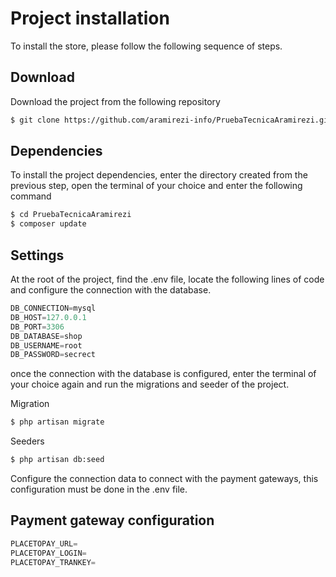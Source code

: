 # Project installation

To install the store, please follow the following sequence of steps.

## Download

Download the project from the following repository

```bash
$ git clone https://github.com/aramirezi-info/PruebaTecnicaAramirezi.git
```

## Dependencies

To install the project dependencies, enter the directory created from the previous step, open the terminal of your choice and enter the following command

```python
$ cd PruebaTecnicaAramirezi
$ composer update
```

## Settings
At the root of the project, find the .env file, locate the following lines of code and configure the connection with the database.


```python
DB_CONNECTION=mysql
DB_HOST=127.0.0.1
DB_PORT=3306
DB_DATABASE=shop
DB_USERNAME=root
DB_PASSWORD=secrect
```

once the connection with the database is configured, enter the terminal of your choice again and run the migrations and seeder of the project.

Migration

```python
$ php artisan migrate
```

Seeders
```python
$ php artisan db:seed
```

Configure the connection data to connect with the payment gateways, this configuration must be done in the .env file.

## Payment gateway configuration

```python
PLACETOPAY_URL=
PLACETOPAY_LOGIN=
PLACETOPAY_TRANKEY=
```